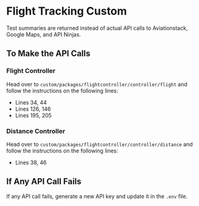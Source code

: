 # Flight Tracking Custom

Test summaries are returned instead of actual API calls to Aviationstack, Google Maps, and API Ninjas.

## To Make the API Calls

### Flight Controller

Head over to `custom/packages/flightcontroller/controller/flight` and follow the instructions on the following lines:

- Lines 34, 44
- Lines 126, 146
- Lines 195, 205

### Distance Controller

Head over to `custom/packages/flightcontroller/controller/distance` and follow the instructions on the following lines:

- Lines 38, 46

## If Any API Call Fails

If any API call fails, generate a new API key and update it in the `.env` file.
